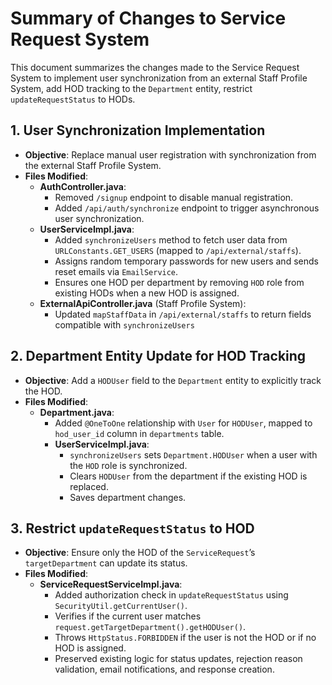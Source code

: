 # Summary of Changes to Service Request System

This document summarizes the changes made to the Service Request System to implement user synchronization from an external Staff Profile System, add HOD tracking to the `Department` entity, restrict `updateRequestStatus` to HODs.

## 1. User Synchronization Implementation
- **Objective**: Replace manual user registration with synchronization from the external Staff Profile System.
- **Files Modified**:
    - **AuthController.java**:
        - Removed `/signup` endpoint to disable manual registration.
        - Added `/api/auth/synchronize` endpoint to trigger asynchronous user synchronization.
    - **UserServiceImpl.java**:
        - Added `synchronizeUsers` method to fetch user data from `URLConstants.GET_USERS` (mapped to `/api/external/staffs`).
        - Assigns random temporary passwords for new users and sends reset emails via `EmailService`.
        - Ensures one HOD per department by removing `HOD` role from existing HODs when a new HOD is assigned.
    - **ExternalApiController.java** (Staff Profile System):
        - Updated `mapStaffData` in `/api/external/staffs` to return fields compatible with `synchronizeUsers`

## 2. Department Entity Update for HOD Tracking
- **Objective**: Add a `HODUser` field to the `Department` entity to explicitly track the HOD.
- **Files Modified**:
    - **Department.java**:
        - Added `@OneToOne` relationship with `User` for `HODUser`, mapped to `hod_user_id` column in `departments` table.
      - **UserServiceImpl.java**:
          - `synchronizeUsers` sets `Department.HODUser` when a user with the `HOD` role is synchronized.
          - Clears `HODUser` from the department if the existing HOD is replaced.
          - Saves department changes.

## 3. Restrict `updateRequestStatus` to HOD
- **Objective**: Ensure only the HOD of the `ServiceRequest`’s `targetDepartment` can update its status.
- **Files Modified**:
    - **ServiceRequestServiceImpl.java**:
        - Added authorization check in `updateRequestStatus` using `SecurityUtil.getCurrentUser()`.
        - Verifies if the current user matches `request.getTargetDepartment().getHODUser()`.
        - Throws `HttpStatus.FORBIDDEN` if the user is not the HOD or if no HOD is assigned.
        - Preserved existing logic for status updates, rejection reason validation, email notifications, and response creation.

    